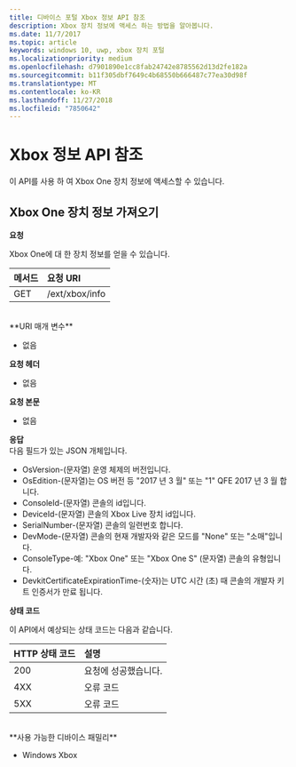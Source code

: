 ```yaml
---
title: 디바이스 포털 Xbox 정보 API 참조
description: Xbox 장치 정보에 액세스 하는 방법을 알아봅니다.
ms.date: 11/7/2017
ms.topic: article
keywords: windows 10, uwp, xbox 장치 포털
ms.localizationpriority: medium
ms.openlocfilehash: d7901890e1cc8fab24742e8785562d13d2fe182a
ms.sourcegitcommit: b11f305dbf7649c4b68550b666487c77ea30d98f
ms.translationtype: MT
ms.contentlocale: ko-KR
ms.lasthandoff: 11/27/2018
ms.locfileid: "7850642"
---
```

# <a name="xbox-info-api-reference"></a>Xbox 정보 API 참조   
이 API를 사용 하 여 Xbox One 장치 정보에 액세스할 수 있습니다.

## <a name="get-xbox-one-device-information"></a>Xbox One 장치 정보 가져오기

**요청**

Xbox One에 대 한 장치 정보를 얻을 수 있습니다.

메서드      | 요청 URI
:------     | :-----
GET | /ext/xbox/info
<br />
**URI 매개 변수**

- 없음

**요청 헤더**

- 없음

**요청 본문**

- 없음

**응답**   
다음 필드가 있는 JSON 개체입니다.

* OsVersion-(문자열) 운영 체제의 버전입니다.
* OsEdition-(문자열)는 OS 버전 등 "2017 년 3 월" 또는 "1" QFE 2017 년 3 월 합니다.
* ConsoleId-(문자열) 콘솔의 id입니다.
* DeviceId-(문자열) 콘솔의 Xbox Live 장치 id입니다.
* SerialNumber-(문자열) 콘솔의 일련번호 합니다.
* DevMode-(문자열) 콘솔의 현재 개발자와 같은 모드를 "None" 또는 "소매"입니다.
* ConsoleType-예: "Xbox One" 또는 "Xbox One S" (문자열) 콘솔의 유형입니다.
* DevkitCertificateExpirationTime-(숫자)는 UTC 시간 (초) 때 콘솔의 개발자 키트 인증서가 만료 됩니다.

**상태 코드**

이 API에서 예상되는 상태 코드는 다음과 같습니다.

HTTP 상태 코드      | 설명
:------     | :-----
200 | 요청에 성공했습니다.
4XX | 오류 코드
5XX | 오류 코드

<br />
**사용 가능한 디바이스 패밀리**

* Windows Xbox